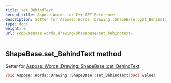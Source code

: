 ```yaml
---
title: set_BehindText
second_title: Aspose.Words for C++ API Reference
description: Setter for Aspose::Words::Drawing::ShapeBase::get_BehindText. 
type: docs
weight: 0
url: /cpp/aspose.words.drawing/shapebase/set_behindtext/
---
```

## ShapeBase.set_BehindText method


Setter for [Aspose::Words::Drawing::ShapeBase::get_BehindText](../get_behindtext/).

```cpp
void Aspose::Words::Drawing::ShapeBase::set_BehindText(bool value)
```

